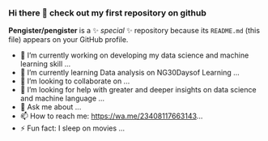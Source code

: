 ### Hi there 👋 check out my first repository on github


**Pengister/pengister** is a ✨ _special_ ✨ repository because its `README.md` (this file) appears on your GitHub profile.

- 🔭 I’m currently working on developing my data science and machine learning skill ...
- 🌱 I’m currently learning Data analysis on NG30Daysof Learning ...
- 👯 I’m looking to collaborate on ...
- 🤔 I’m looking for help with greater and deeper insights on data science and machine language  ...
- 💬 Ask me about ...
- 📫 How to reach me: https://wa.me/23408117663143...
- ⚡ Fun fact: I sleep on movies ...
